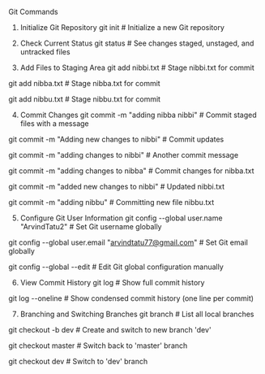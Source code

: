 Git Commands
1. Initialize Git Repository
git init # Initialize a new Git repository

2. Check Current Status
git status # See changes staged, unstaged, and untracked files

3. Add Files to Staging Area
git add nibbi.txt # Stage nibbi.txt for commit

git add nibba.txt # Stage nibba.txt for commit

git add nibbu.txt # Stage nibbu.txt for commit

4. Commit Changes
git commit -m "adding nibba nibbi" # Commit staged files with a message

git commit -m "Adding new changes to nibbi" # Commit updates

git commit -m "adding changes to nibbi" # Another commit message

git commit -m "adding changes to nibba" # Commit changes for nibba.txt

git commit -m "added new changes to nibbi" # Updated nibbi.txt

git commit -m "adding nibbu" # Committing new file nibbu.txt

5. Configure Git User Information
git config --global user.name "ArvindTatu2" # Set Git username globally

git config --global user.email "arvindtatu77@gmail.com" # Set Git email globally

git config --global --edit # Edit Git global configuration manually

6. View Commit History
git log # Show full commit history

git log --oneline # Show condensed commit history (one line per commit)

7. Branching and Switching Branches
git branch # List all local branches

git checkout -b dev # Create and switch to new branch 'dev'

git checkout master # Switch back to 'master' branch

git checkout dev # Switch to 'dev' branch

